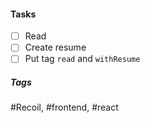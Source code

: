 

#### Tasks
- [ ] Read
- [ ] Create resume
- [ ] Put tag `read` and `withResume`

##### Tags
#Recoil, #frontend, #react
